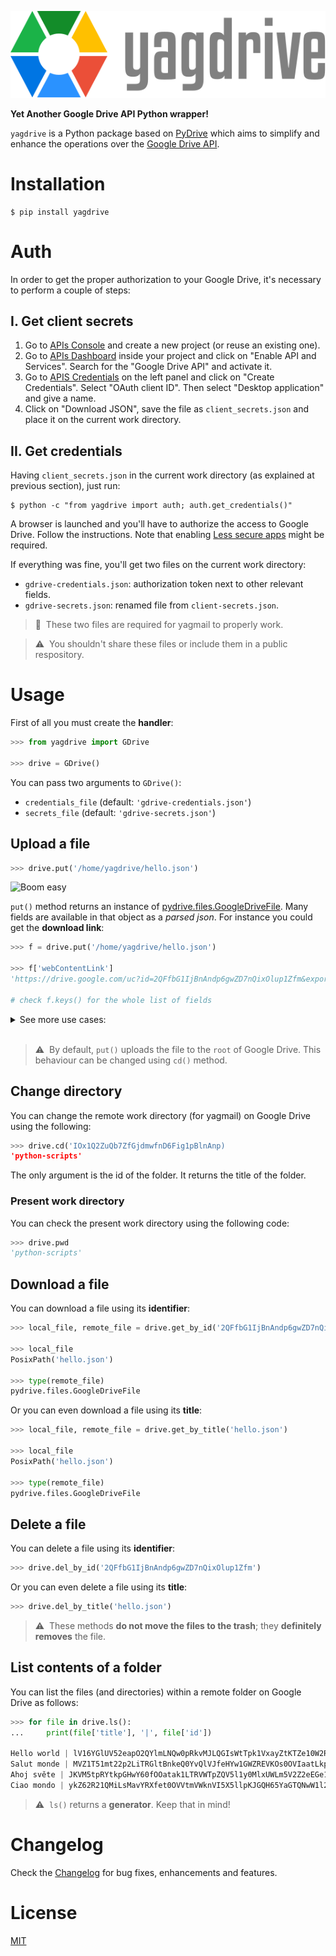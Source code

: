 ![yagdrive-logo](https://raw.githubusercontent.com/sdelquin/yagdrive/main/yagdrive-logo.svg)

**Yet Another Google Drive API Python wrapper!**

`yagdrive` is a Python package based on [PyDrive](https://pythonhosted.org/PyDrive/) which aims to simplify and enhance the operations over the [Google Drive API](https://developers.google.com/drive).

# Installation

```console
$ pip install yagdrive
```

# Auth

In order to get the proper authorization to your Google Drive, it's necessary to perform a couple of steps:

## I. Get client secrets

1. Go to [APIs Console](https://console.cloud.google.com/) and create a new project (or reuse an existing one).
2. Go to [APIs Dashboard](https://console.cloud.google.com/apis/dashboard) inside your project and click on "Enable API and Services". Search for the "Google Drive API" and activate it.
3. Go to [APIS Credentials](https://console.cloud.google.com/apis/credentials) on the left panel and click on "Create Credentials". Select "OAuth client ID". Then select "Desktop application" and give a name.
4. Click on "Download JSON", save the file as `client_secrets.json` and place it on the current work directory.

## II. Get credentials

Having `client_secrets.json` in the current work directory (as explained at previous section), just run:

```console
$ python -c "from yagdrive import auth; auth.get_credentials()"
```

A browser is launched and you'll have to authorize the access to Google Drive. Follow the instructions. Note that enabling [Less secure apps](https://support.google.com/accounts/answer/6010255) might be required.

If everything was fine, you'll get two files on the current work directory:

- `gdrive-credentials.json`: authorization token next to other relevant fields.
- `gdrive-secrets.json`: renamed file from `client-secrets.json`.

> 🎒 &nbsp;These two files are required for yagmail to properly work.

> ⚠️️ &nbsp;You shouldn't share these files or include them in a public respository.

# Usage

First of all you must create the **handler**:

```python
>>> from yagdrive import GDrive

>>> drive = GDrive()
```

You can pass two arguments to `GDrive()`:

- `credentials_file` (default: `'gdrive-credentials.json'`)
- `secrets_file` (default: `'gdrive-secrets.json'`)

## Upload a file

```python
>>> drive.put('/home/yagdrive/hello.json')
```

![Boom easy](https://i.imgur.com/UIMz2Lu.gif)

`put()` method returns an instance of [pydrive.files.GoogleDriveFile](https://pythonhosted.org/PyDrive/pydrive.html#pydrive.files.GoogleDriveFile). Many fields are available in that object as a _parsed json_. For instance you could get the **download link**:

```python
>>> f = drive.put('/home/yagdrive/hello.json')

>>> f['webContentLink']
'https://drive.google.com/uc?id=2QFfbG1IjBnAndp6gwZD7nQixOlup1Zfm&export=download'

# check f.keys() for the whole list of fields
```

<details>
  <summary>See more use cases:</summary>

```python
# Set a custom title for the uploaded file
>>> drive.put('/home/yagdrive/hello.json', title='Say hi to the world')
# Do not overwrite files with the same name
>>> drive.put('/home/yagdrive/hello.json', overwrite=False)
```

</details><br>

> ⚠️️ &nbsp;By default, `put()` uploads the file to the `root` of Google Drive. This behaviour can be changed using `cd()` method.

## Change directory

You can change the remote work directory (for yagmail) on Google Drive using the following:

```python
>>> drive.cd('IOx1Q2ZuQb7ZfGjdmwfnD6Fig1pBlnAnp)
'python-scripts'
```

The only argument is the id of the folder. It returns the title of the folder.

### Present work directory

You can check the present work directory using the following code:

```python
>>> drive.pwd
'python-scripts'
```

## Download a file

You can download a file using its **identifier**:

```python
>>> local_file, remote_file = drive.get_by_id('2QFfbG1IjBnAndp6gwZD7nQixOlup1Zfm')

>>> local_file
PosixPath('hello.json')

>>> type(remote_file)
pydrive.files.GoogleDriveFile
```

Or you can even download a file using its **title**:

```python
>>> local_file, remote_file = drive.get_by_title('hello.json')

>>> local_file
PosixPath('hello.json')

>>> type(remote_file)
pydrive.files.GoogleDriveFile
```

## Delete a file

You can delete a file using its **identifier**:

```python
>>> drive.del_by_id('2QFfbG1IjBnAndp6gwZD7nQixOlup1Zfm')
```

Or you can even delete a file using its **title**:

```python
>>> drive.del_by_title('hello.json')
```

> ⚠️️ &nbsp;These methods **do not move the files to the trash**; they **definitely removes** the file.

## List contents of a folder

You can list the files (and directories) within a remote folder on Google Drive as follows:

```python
>>> for file in drive.ls():
...     print(file['title'], '|', file['id'])

Hello world | lV16YGlUV52eapO2QYlmLNQw0pRkvMJLQGIsWtTpk1VxayZtKTZe10W2RtEXiB655XVnMHfO
Salut monde | MVZ1T51mt22p2LiTRGltBnkeQ0YvQlVJfeHYw1GWZREVKOs0OVIaatLkpQpx566XUyNlMW5X
Ahoj světe | JKVM5tpRYtkpGHwY60fOOatak1LTRVWTpZQV5l1y0MlxUWLm5V2Z2eEGe1NQXn6lXIQsi2vB
Ciao mondo | ykZ62R21QMiLsMavYRXfet0OVVtmVWknVI5X5llpKJGQH65YaGTQNwW1l21xBEp0TOtpLUeZ
```

> ⚠️️ &nbsp;`ls()` returns a **generator**. Keep that in mind!

# Changelog

Check the [Changelog](CHANGELOG.md) for bug fixes, enhancements and features.

# License

[MIT](LICENSE)
